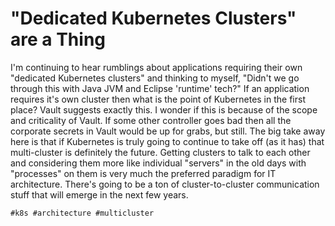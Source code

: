 # "Dedicated Kubernetes Clusters" are a Thing

I'm continuing to hear rumblings about applications requiring their own
"dedicated Kubernetes clusters" and thinking to myself, "Didn't we go
through this with Java JVM and Eclipse 'runtime' tech?" If an
application requires it's own  cluster then what is the point of
Kubernetes in the first place? Vault suggests exactly this. I wonder if
this is because of the scope and criticality of Vault. If some other
controller goes bad then all the corporate secrets in Vault would be up
for grabs, but still. The big take away here is that if Kubernetes is
truly going to continue to take off (as it has) that multi-cluster is
definitely the future. Getting clusters to talk to each other and
considering them more like individual "servers" in the old days with
"processes" on them is very much the preferred paradigm for IT
architecture. There's going to be a ton of cluster-to-cluster
communication stuff that will emerge in the next few years.

    #k8s #architecture #multicluster
